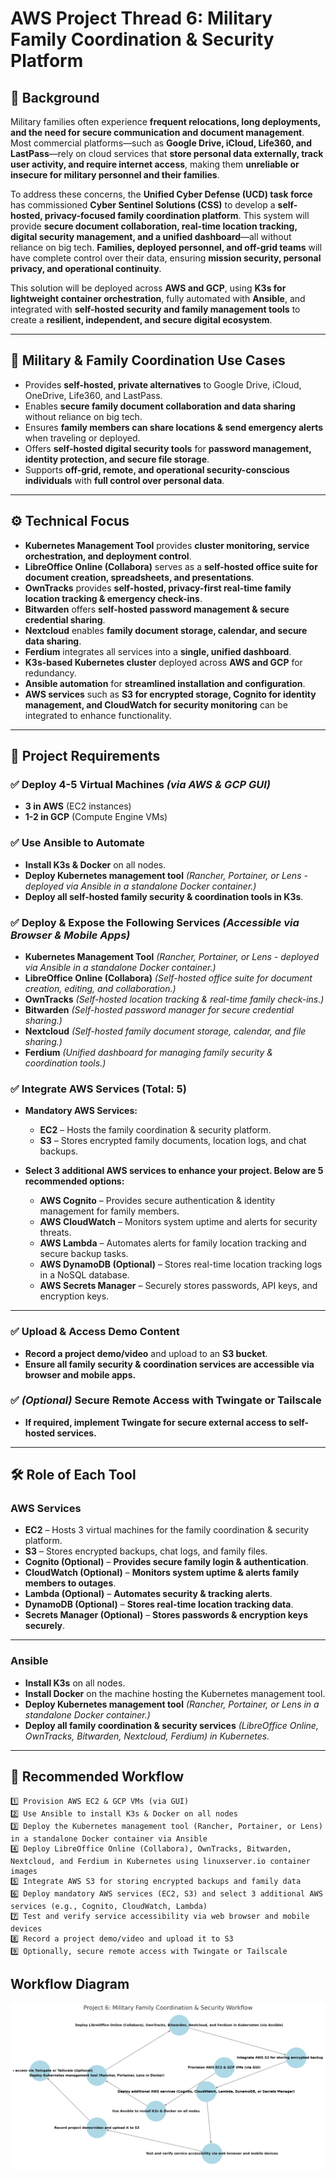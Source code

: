 # **AWS Project Thread 6: Military Family Coordination & Security Platform**  

## **📜 Background**  

Military families often experience **frequent relocations, long deployments, and the need for secure communication and document management**. Most commercial platforms—such as **Google Drive, iCloud, Life360, and LastPass**—rely on cloud services that **store personal data externally, track user activity, and require internet access**, making them **unreliable or insecure for military personnel and their families**.  

To address these concerns, the **Unified Cyber Defense (UCD) task force** has commissioned **Cyber Sentinel Solutions (CSS)** to develop a **self-hosted, privacy-focused family coordination platform**. This system will provide **secure document collaboration, real-time location tracking, digital security management, and a unified dashboard**—all without reliance on big tech. **Families, deployed personnel, and off-grid teams** will have complete control over their data, ensuring **mission security, personal privacy, and operational continuity**.  

This solution will be deployed across **AWS and GCP**, using **K3s for lightweight container orchestration**, fully automated with **Ansible**, and integrated with **self-hosted security and family management tools** to create a **resilient, independent, and secure digital ecosystem**.  

---

## **📌 Military & Family Coordination Use Cases**  
- Provides **self-hosted, private alternatives** to Google Drive, iCloud, OneDrive, Life360, and LastPass.  
- Enables **secure family document collaboration and data sharing** without reliance on big tech.  
- Ensures **family members can share locations & send emergency alerts** when traveling or deployed.  
- Offers **self-hosted digital security tools** for **password management, identity protection, and secure file storage**.  
- Supports **off-grid, remote, and operational security-conscious individuals** with **full control over personal data**.  

---

## **⚙️ Technical Focus**  
- **Kubernetes Management Tool** provides **cluster monitoring, service orchestration, and deployment control**.  
- **LibreOffice Online (Collabora)** serves as a **self-hosted office suite for document creation, spreadsheets, and presentations**.  
- **OwnTracks** provides **self-hosted, privacy-first real-time family location tracking & emergency check-ins**.  
- **Bitwarden** offers **self-hosted password management & secure credential sharing**.  
- **Nextcloud** enables **family document storage, calendar, and secure data sharing**.  
- **Ferdium** integrates all services into a **single, unified dashboard**.  
- **K3s-based Kubernetes cluster** deployed across **AWS and GCP** for redundancy.  
- **Ansible automation** for **streamlined installation and configuration**.  
- **AWS services** such as **S3 for encrypted storage, Cognito for identity management, and CloudWatch for security monitoring** can be integrated to enhance functionality.  

---

## **📌 Project Requirements**  

### ✅ **Deploy 4-5 Virtual Machines** *(via AWS & GCP GUI)*  
- **3 in AWS** (EC2 instances)  
- **1-2 in GCP** (Compute Engine VMs)  

### ✅ **Use Ansible to Automate**  
- **Install K3s & Docker** on all nodes.  
- **Deploy Kubernetes management tool** *(Rancher, Portainer, or Lens - deployed via Ansible in a standalone Docker container.)*  
- **Deploy all self-hosted family security & coordination tools in K3s**.  

### ✅ **Deploy & Expose the Following Services** *(Accessible via Browser & Mobile Apps)*  
- **Kubernetes Management Tool** *(Rancher, Portainer, or Lens - deployed via Ansible in a standalone Docker container.)*  
- **LibreOffice Online (Collabora)** *(Self-hosted office suite for document creation, editing, and collaboration.)*  
- **OwnTracks** *(Self-hosted location tracking & real-time family check-ins.)*  
- **Bitwarden** *(Self-hosted password manager for secure credential sharing.)*  
- **Nextcloud** *(Self-hosted family document storage, calendar, and file sharing.)*  
- **Ferdium** *(Unified dashboard for managing family security & coordination tools.)*  

### ✅ **Integrate AWS Services (Total: 5)**  
- **Mandatory AWS Services:**  
  - **EC2** – Hosts the family coordination & security platform.  
  - **S3** – Stores encrypted family documents, location logs, and chat backups.  

- **Select 3 additional AWS services to enhance your project. Below are 5 recommended options:**  
  - **AWS Cognito** – Provides secure authentication & identity management for family members.  
  - **AWS CloudWatch** – Monitors system uptime and alerts for security threats.  
  - **AWS Lambda** – Automates alerts for family location tracking and secure backup tasks.  
  - **AWS DynamoDB (Optional)** – Stores real-time location tracking logs in a NoSQL database.  
  - **AWS Secrets Manager** – Securely stores passwords, API keys, and encryption keys.  

---

### ✅ **Upload & Access Demo Content**  
- **Record a project demo/video** and upload to an **S3 bucket**.  
- **Ensure all family security & coordination services are accessible via browser and mobile apps.**  

### ✅ *(Optional)* Secure Remote Access with Twingate or Tailscale  
- **If required, implement Twingate for secure external access to self-hosted services.**  

---

## **🛠 Role of Each Tool**  

### **AWS Services**  
- **EC2** – Hosts 3 virtual machines for the family coordination & security platform.  
- **S3** – Stores encrypted backups, chat logs, and family files.  
- **Cognito (Optional)** – **Provides secure family login & authentication**.  
- **CloudWatch (Optional)** – **Monitors system uptime & alerts family members to outages**.  
- **Lambda (Optional)** – **Automates security & tracking alerts**.  
- **DynamoDB (Optional)** – **Stores real-time location tracking data**.  
- **Secrets Manager (Optional)** – **Stores passwords & encryption keys securely**.  

---

### **Ansible**  
- **Install K3s** on all nodes.  
- **Install Docker** on the machine hosting the Kubernetes management tool.  
- **Deploy Kubernetes management tool** *(Rancher, Portainer, or Lens in a standalone Docker container.)*  
- **Deploy all family coordination & security services** *(LibreOffice Online, OwnTracks, Bitwarden, Nextcloud, Ferdium) in Kubernetes.*  

---

## **📌 Recommended Workflow**  

```plaintext
1️⃣ Provision AWS EC2 & GCP VMs (via GUI)
2️⃣ Use Ansible to install K3s & Docker on all nodes
3️⃣ Deploy the Kubernetes management tool (Rancher, Portainer, or Lens) in a standalone Docker container via Ansible
4️⃣ Deploy LibreOffice Online (Collabora), OwnTracks, Bitwarden, Nextcloud, and Ferdium in Kubernetes using linuxserver.io container images
5️⃣ Integrate AWS S3 for storing encrypted backups and family data
6️⃣ Deploy mandatory AWS services (EC2, S3) and select 3 additional AWS services (e.g., Cognito, CloudWatch, Lambda)
7️⃣ Test and verify service accessibility via web browser and mobile devices
8️⃣ Record a project demo/video and upload it to S3
9️⃣ Optionally, secure remote access with Twingate or Tailscale
```
## Workflow Diagram
![Multi-Cloud K3s Deployment Workflow](images/project6.png)
